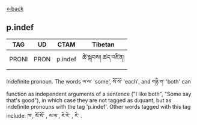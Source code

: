 [<-back](en/pos/postag_features/postag_features.md)


## p.indef</br>

|   TAG    | UD | CTAM | Tibetan |
| -------- | ------- | ---- | ---- |
| PRONI | PRON  | p.indef | ཚེ་སྐབས། ཚད་འཛིན།


Indefinite pronoun. The words ལ་ལ་ 'some', སོ་སོ་ 'each', and གཉི་ག་ 'both' can function as
independent arguments of a sentence ("I like both", "Some say that's good"), in which case
they are not tagged as d.quant, but as indefinite pronouns with the tag 'p.indef'. Other words
tagged with this tag include: ཁ་, སོ་སོ་ , ལ་ལ་, རེ་རེ་ , རེ་ .